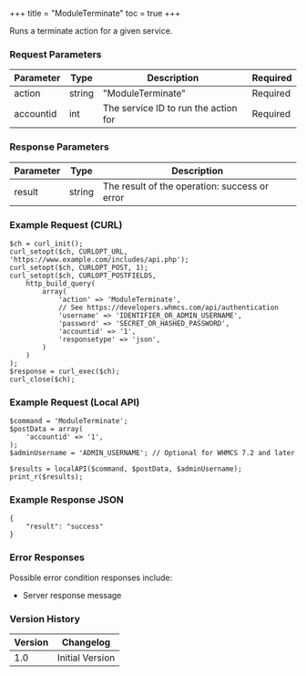 +++
title = "ModuleTerminate"
toc = true
+++

Runs a terminate action for a given service.

### Request Parameters

| Parameter | Type | Description | Required |
| --------- | ---- | ----------- | -------- |
| action | string | "ModuleTerminate" | Required |
| accountid | int | The service ID to run the action for | Required |

### Response Parameters

| Parameter | Type | Description |
| --------- | ---- | ----------- |
| result | string | The result of the operation: success or error |


### Example Request (CURL)

```
$ch = curl_init();
curl_setopt($ch, CURLOPT_URL, 'https://www.example.com/includes/api.php');
curl_setopt($ch, CURLOPT_POST, 1);
curl_setopt($ch, CURLOPT_POSTFIELDS,
    http_build_query(
        array(
            'action' => 'ModuleTerminate',
            // See https://developers.whmcs.com/api/authentication
            'username' => 'IDENTIFIER_OR_ADMIN_USERNAME',
            'password' => 'SECRET_OR_HASHED_PASSWORD',
            'accountid' => '1',
            'responsetype' => 'json',
        )
    )
);
$response = curl_exec($ch);
curl_close($ch);
```


### Example Request (Local API)

```
$command = 'ModuleTerminate';
$postData = array(
    'accountid' => '1',
);
$adminUsername = 'ADMIN_USERNAME'; // Optional for WHMCS 7.2 and later

$results = localAPI($command, $postData, $adminUsername);
print_r($results);
```


### Example Response JSON

```
{
    "result": "success"
}
```


### Error Responses

Possible error condition responses include:

* Server response message


### Version History

| Version | Changelog |
| ------- | --------- |
| 1.0 | Initial Version |
